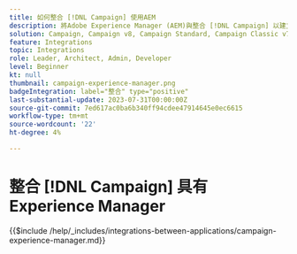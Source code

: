 ```yaml
---
title: 如何整合 [!DNL Campaign] 使用AEM
description: 將Adobe Experience Manager (AEM)與整合 [!DNL Campaign] 以建立及管理電子郵件行銷活動。
solution: Campaign, Campaign v8, Campaign Standard, Campaign Classic v7, Experience Manager, Experience Manager Forms
feature: Integrations
topic: Integrations
role: Leader, Architect, Admin, Developer
level: Beginner
kt: null
thumbnail: campaign-experience-manager.png
badgeIntegration: label="整合" type="positive"
last-substantial-update: 2023-07-31T00:00:00Z
source-git-commit: 7ed617ac0ba6b340ff94cdee47914645e0ec6615
workflow-type: tm+mt
source-wordcount: '22'
ht-degree: 4%

---
```



# 整合 [!DNL Campaign] 具有Experience Manager

{{$include /help/_includes/integrations-between-applications/campaign-experience-manager.md}}
